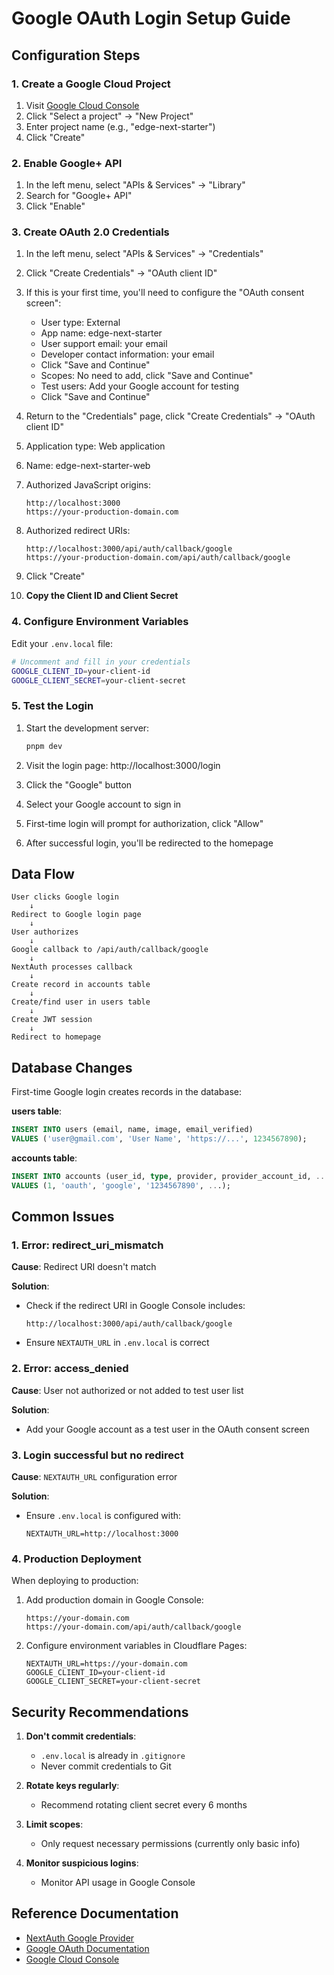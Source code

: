 # Google OAuth Login Setup Guide

## Configuration Steps

### 1. Create a Google Cloud Project

1. Visit [Google Cloud Console](https://console.cloud.google.com/)
2. Click "Select a project" → "New Project"
3. Enter project name (e.g., "edge-next-starter")
4. Click "Create"

### 2. Enable Google+ API

1. In the left menu, select "APIs & Services" → "Library"
2. Search for "Google+ API"
3. Click "Enable"

### 3. Create OAuth 2.0 Credentials

1. In the left menu, select "APIs & Services" → "Credentials"
2. Click "Create Credentials" → "OAuth client ID"
3. If this is your first time, you'll need to configure the "OAuth consent screen":
   - User type: External
   - App name: edge-next-starter
   - User support email: your email
   - Developer contact information: your email
   - Click "Save and Continue"
   - Scopes: No need to add, click "Save and Continue"
   - Test users: Add your Google account for testing
   - Click "Save and Continue"

4. Return to the "Credentials" page, click "Create Credentials" → "OAuth client ID"
5. Application type: Web application
6. Name: edge-next-starter-web
7. Authorized JavaScript origins:
   ```
   http://localhost:3000
   https://your-production-domain.com
   ```
8. Authorized redirect URIs:
   ```
   http://localhost:3000/api/auth/callback/google
   https://your-production-domain.com/api/auth/callback/google
   ```
9. Click "Create"
10. **Copy the Client ID and Client Secret**

### 4. Configure Environment Variables

Edit your `.env.local` file:

```bash
# Uncomment and fill in your credentials
GOOGLE_CLIENT_ID=your-client-id
GOOGLE_CLIENT_SECRET=your-client-secret
```

### 5. Test the Login

1. Start the development server:

   ```bash
   pnpm dev
   ```

2. Visit the login page: http://localhost:3000/login

3. Click the "Google" button

4. Select your Google account to sign in

5. First-time login will prompt for authorization, click "Allow"

6. After successful login, you'll be redirected to the homepage

## Data Flow

```
User clicks Google login
    ↓
Redirect to Google login page
    ↓
User authorizes
    ↓
Google callback to /api/auth/callback/google
    ↓
NextAuth processes callback
    ↓
Create record in accounts table
    ↓
Create/find user in users table
    ↓
Create JWT session
    ↓
Redirect to homepage
```

## Database Changes

First-time Google login creates records in the database:

**users table**:

```sql
INSERT INTO users (email, name, image, email_verified)
VALUES ('user@gmail.com', 'User Name', 'https://...', 1234567890);
```

**accounts table**:

```sql
INSERT INTO accounts (user_id, type, provider, provider_account_id, ...)
VALUES (1, 'oauth', 'google', '1234567890', ...);
```

## Common Issues

### 1. Error: redirect_uri_mismatch

**Cause**: Redirect URI doesn't match

**Solution**:

- Check if the redirect URI in Google Console includes:
  ```
  http://localhost:3000/api/auth/callback/google
  ```
- Ensure `NEXTAUTH_URL` in `.env.local` is correct

### 2. Error: access_denied

**Cause**: User not authorized or not added to test user list

**Solution**:

- Add your Google account as a test user in the OAuth consent screen

### 3. Login successful but no redirect

**Cause**: `NEXTAUTH_URL` configuration error

**Solution**:

- Ensure `.env.local` is configured with:
  ```
  NEXTAUTH_URL=http://localhost:3000
  ```

### 4. Production Deployment

When deploying to production:

1. Add production domain in Google Console:

   ```
   https://your-domain.com
   https://your-domain.com/api/auth/callback/google
   ```

2. Configure environment variables in Cloudflare Pages:
   ```
   NEXTAUTH_URL=https://your-domain.com
   GOOGLE_CLIENT_ID=your-client-id
   GOOGLE_CLIENT_SECRET=your-client-secret
   ```

## Security Recommendations

1. **Don't commit credentials**:
   - `.env.local` is already in `.gitignore`
   - Never commit credentials to Git

2. **Rotate keys regularly**:
   - Recommend rotating client secret every 6 months

3. **Limit scopes**:
   - Only request necessary permissions (currently only basic info)

4. **Monitor suspicious logins**:
   - Monitor API usage in Google Console

## Reference Documentation

- [NextAuth Google Provider](https://authjs.dev/getting-started/providers/google)
- [Google OAuth Documentation](https://developers.google.com/identity/protocols/oauth2)
- [Google Cloud Console](https://console.cloud.google.com/)
